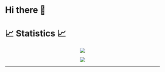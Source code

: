 # Hi there 👋




# 📈 Statistics 📈
<p align="center">
  <img src="https://komarev.com/ghpvc/?username=PansaraPriyanshi&color=blueviolet&style=flat">
</p>

<p align="center">
  <a href="https://github.com/PansaraPriyanshi">
<!--     <img src="https://github-readme-stats.vercel.app/api?username=PansaraPriyanshi&show_icons=true&theme=github_dark&hide_border=true" /> -->
    <img src="https://github-readme-streak-stats.herokuapp.com/?user=PansaraPriyanshi&theme=github-dark-blue&hide_border=true" />

[//]: # (    <img src="https://activity-graph.herokuapp.com/graph?username=PansaraPriyanshi&theme=react-dark" />)
</a>
</p>


<!-- <p  align="center">
<img src="https://user-images.githubusercontent.com/73097560/115834477-dbab4500-a447-11eb-908a-139a6edaec5c.gif">             
<br> -->
<hr>

</div>
<p>
  
</p>






